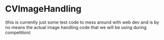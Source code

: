 # CVImageHandling

(this is currently just some test code to mess around with web dev and is by no means the actual image handling code that we will be using during competition)
